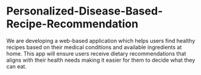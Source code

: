 # Personalized-Disease-Based-Recipe-Recommendation
We are developing a web-based application which helps users find healthy recipes based on their medical conditions and available ingredients at home. This app will ensure users receive dietary recommendations that aligns with their health needs making it easier for them to decide what they can eat.

